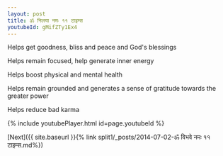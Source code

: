 ```yaml
---
layout: post
title: ॐ निलया नमः ११ टाइम्स
youtubeId: gMifZTy1Ex4
---
```

 
 
Helps get goodness, bliss and peace and God's blessings
 
Helps remain focused, help generate inner energy 
 
Helps boost physical and mental health 
 
Helps remain grounded and generates a sense of gratitude towards the greater power 
 
Helps reduce bad karma
 
 
 
 


{% include youtubePlayer.html id=page.youtubeId %}
 
[Next]({{ site.baseurl }}{% link  split1/_posts/2014-07-02-ॐ विभवे नमः ११ टाइम्स.md%})
 
